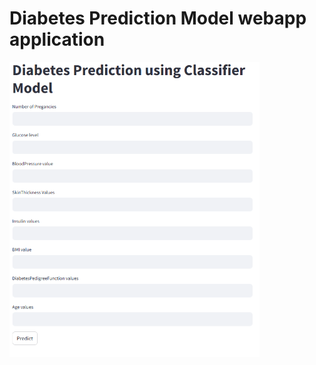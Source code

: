 # Diabetes Prediction Model webapp application

<img align ="center" alt ="Coding" width = "400" src="Screenshot_d.png">
